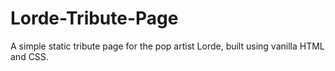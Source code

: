 # Lorde-Tribute-Page

A simple static tribute page for the pop artist Lorde, built using vanilla HTML and CSS.
